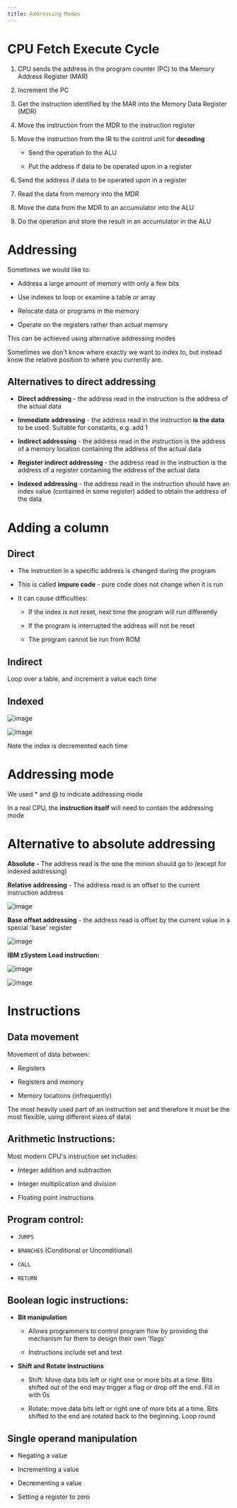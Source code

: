 ```yaml
---
title: Addressing Modes
---
```


# CPU Fetch Execute Cycle

1.  CPU sends the address in the program counter (PC) to the Memory
    Address Register (MAR)

2.  Increment the PC

3.  Get the instruction identified by the MAR into the Memory Data
    Register (MDR)

4.  Move the instruction from the MDR to the instruction register

5.  Move the instruction from the IR to the control unit for
    **decoding**

    - Send the operation to the ALU

    - Put the address if data to be operated upon in a register

6.  Send the address if data to be operated upon in a register

7.  Read the data from memory into the MDR

8.  Move the data from the MDR to an accumulator into the ALU

9.  Do the operation and store the result in an accumulator in the ALU

# Addressing

Sometimes we would like to:

- Address a large amount of memory with only a few bits

- Use indexes to loop or examine a table or array

- Relocate data or programs in the memory

- Operate on the registers rather than actual memory

This can be achieved using alternative addressing modes

Sometimes we don't know where exactly we want to index to, but instead
know the relative position to where you currently are.

## Alternatives to direct addressing

- **Direct addressing** - the address read in the instruction is the
  address of the actual data

- **Immediate addressing** - the address read in the instruction **is
  the data** to be used. Suitable for constants, e.g. add 1

- **Indirect addressing** - the address read in the instruction is the
  address of a memory location containing the address of the actual
  data

- **Register indirect addressing** - the address read in the
  instruction is the address of a register containing the address of
  the actual data

- **Indexed addressing** - the address read in the instruction should
  have an index value (contained in some register) added to obtain the
  address of the data

# Adding a column

## Direct

- The instruction in a specific address is changed during the program

- This is called **impure code** - pure code does not change when it
  is run

- It can cause difficulties:

  - If the index is not reset, next time the program will run
    differently

  - If the program is interrupted the address will not be reset

  - The program cannot be run from ROM

## Indirect

Loop over a table, and increment a value each time

## Indexed

![image](/img/Year_1/CSys/DEMA/Addressing_Modes/indexed.png)

![image](/img/Year_1/CSys/DEMA/Addressing_Modes/indexed1.png)

Note the index is decremented each time

# Addressing mode

We used \* and @ to indicate addressing mode

In a real CPU, the **instruction itself** will need to contain the
addressing mode

# Alternative to absolute addressing

**Absolute** - The address read is the one the minion should go to
(except for indexed addressing)

**Relative addressing** - The address read is an offset to the current
instruction address

![image](/img/Year_1/CSys/DEMA/Addressing_Modes/alternative.png)

**Base offset addressing** - the address read is offset by the current
value in a special 'base' register

![image](/img/Year_1/CSys/DEMA/Addressing_Modes/alternative1.png)

**IBM zSystem Load instruction:**

![image](/img/Year_1/CSys/DEMA/Addressing_Modes/alternative2.png)

![image](/img/Year_1/CSys/DEMA/Addressing_Modes/alternative3.png)

# Instructions

## Data movement

Movement of data between:

- Registers

- Registers and memory

- Memory locations (infrequently)

The most heavily used part of an instruction set and therefore it must
be the most flexible, using different sizes of data\

## Arithmetic Instructions:

Most modern CPU's instruction set includes:

- Integer addition and subtraction

- Integer multiplication and division

- Floating point instructions

## Program control:

- `JUMPS`

- `BRANCHES` (Conditional or Unconditional)

- `CALL`

- `RETURN`

## Boolean logic instructions:

- **Bit manipulation**

  - Allows programmers to control program flow by providing the
    mechanism for them to design their own 'flags'

  - Instructions include set and test

- **Shift and Rotate Instructions**

  - Shift: Move data bits left or right one or more bits at a time.
    Bits shifted out of the end may trigger a flag or drop off the
    end. Fill in with 0s

  - Rotate: move data bits left or right one of more bits at a time.
    Bits shifted to the end are rotated back to the beginning. Loop
    round

## Single operand manipulation

- Negating a value

- Incrementing a value

- Decrementing a value

- Setting a register to zero
